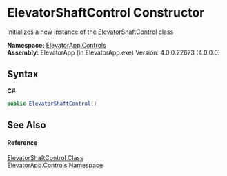 # ElevatorShaftControl Constructor 
 

Initializes a new instance of the <a href="T_ElevatorApp_Controls_ElevatorShaftControl">ElevatorShaftControl</a> class

**Namespace:**&nbsp;<a href="N_ElevatorApp_Controls">ElevatorApp.Controls</a><br />**Assembly:**&nbsp;ElevatorApp (in ElevatorApp.exe) Version: 4.0.0.22673 (4.0.0.0)

## Syntax

**C#**<br />
``` C#
public ElevatorShaftControl()
```


## See Also


#### Reference
<a href="T_ElevatorApp_Controls_ElevatorShaftControl">ElevatorShaftControl Class</a><br /><a href="N_ElevatorApp_Controls">ElevatorApp.Controls Namespace</a><br />